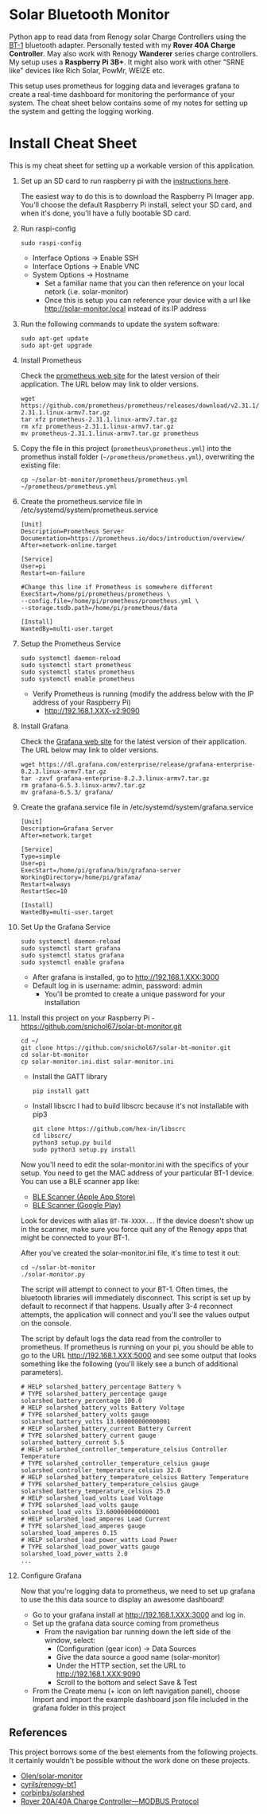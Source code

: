 # Solar Bluetooth Monitor
Python app to read data from Renogy solar Charge Controllers using the [BT-1](https://www.renogy.com/bt-1-bluetooth-module-new-version/) bluetooth adapter. Personally tested with my **Rover 40A Charge Controller**. May also work with Renogy **Wanderer** series charge controllers.  My setup uses a **Raspberry Pi 3B+**. It might also work with other  "SRNE like" devices like Rich Solar, PowMr, WEIZE etc.

This setup uses prometheus for logging data and leverages grafana to create a real-time dashboard for monitoring the performance of your system.  The cheat sheet below contains some of my notes for setting up the system and getting the logging working.

# Install Cheat Sheet
This is my cheat sheet for setting up a workable version of this application.

1. Set up an SD card to run raspberry pi with the [instructions here](https://projects.raspberrypi.org/en/projects/raspberry-pi-setting-up/2).

    The easiest way to do this is to download the Raspberry Pi Imager app. You'll choose the default Raspberry Pi install, select your SD card, and when it's done, you'll have a fully bootable SD card.
2. Run raspi-config
    ```
    sudo raspi-config
    ```
   - Interface Options -> Enable SSH
   - Interface Options -> Enable VNC
   - System Options -> Hostname
     - Set a familiar name that you can then reference on your local netork (i.e. solar-monitor)
     - Once this is setup you can reference your device with a url like http://solar-monitor.local instead of its IP address
3. Run the following commands to update the system software:
    ```
    sudo apt-get update
    sudo apt-get upgrade
    ```

4. Install Prometheus
    
    Check the [prometheus web site](https://prometheus.io/download/) for the latest version of their application.  The URL below may link to older versions.
    ```
    wget https://github.com/prometheus/prometheus/releases/download/v2.31.1/prometheus-2.31.1.linux-armv7.tar.gz
    tar xfz prometheus-2.31.1.linux-armv7.tar.gz
    rm xfz prometheus-2.31.1.linux-armv7.tar.gz
    mv prometheus-2.31.1.linux-armv7.tar.gz prometheus
    ```
5. Copy the file in this project (`prometheus\prometheus.yml`) into the promethus install folder (`~/prometheus/prometheus.yml`), overwriting the existing file:
   ```
   cp ~/solar-bt-monitor/prometheus/prometheus.yml ~/prometheus/prometheus.yml
   ```

6. Create the prometheus.service file in /etc/systemd/system/prometheus.service
    ```
    [Unit]
    Description=Prometheus Server
    Documentation=https://prometheus.io/docs/introduction/overview/
    After=network-online.target

    [Service]
    User=pi
    Restart=on-failure

    #Change this line if Prometheus is somewhere different
    ExecStart=/home/pi/prometheus/prometheus \
    --config.file=/home/pi/prometheus/prometheus.yml \
    --storage.tsdb.path=/home/pi/prometheus/data

    [Install]
    WantedBy=multi-user.target
    ```
7. Setup the Prometheus Service
    ```
    sudo systemctl daemon-reload
    sudo systemctl start prometheus
    sudo systemctl status prometheus
    sudo systemctl enable prometheus
    ```
    - Verify Prometheus is running (modify the address below with the IP address of your Raspberry Pi)
        - http://192.168.1.XXX-v2:9090
8. Install Grafana
    
    Check the [Grafana web site](https://grafana.com/grafana/download) for the latest version of their application.  The URL below may link to older versions.
    ```
    wget https://dl.grafana.com/enterprise/release/grafana-enterprise-8.2.3.linux-armv7.tar.gz
    tar -zxvf grafana-enterprise-8.2.3.linux-armv7.tar.gz
    rm grafana-6.5.3.linux-armv7.tar.gz
    mv grafana-6.5.3/ grafana/   
    ```
9. Create the grafana.service file in /etc/systemd/system/grafana.service
    ```
    [Unit]
    Description=Grafana Server
    After=network.target

    [Service]
    Type=simple
    User=pi
    ExecStart=/home/pi/grafana/bin/grafana-server
    WorkingDirectory=/home/pi/grafana/
    Restart=always
    RestartSec=10

    [Install]
    WantedBy=multi-user.target
    ```
10. Set Up the Grafana Service
    ```
    sudo systemctl daemon-reload
    sudo systemctl start grafana
    sudo systemctl status grafana
    sudo systemctl enable grafana
    ```
    - After grafana is installed, go to http://192.168.1.XXX:3000
    - Default log in is username: admin, password: admin
      - You'll be promted to create a unique password for your installation


11. Install this project on your Raspberry Pi - https://github.com/snichol67/solar-bt-monitor.git
    ```
    cd ~/
    git clone https://github.com/snichol67/solar-bt-monitor.git
    cd solar-bt-monitor
    cp solar-monitor.ini.dist solar-monitor.ini
    ```
    
    - Install the GATT library
        ```
        pip install gatt
        ```
    - Install libscrc
        I had to build libscrc because it's not installable with pip3
        ```
        git clone https://github.com/hex-in/libscrc
        cd libscrc/
        python3 setup.py build
        sudo python3 setup.py install
        ```
    
    Now you'll need to edit the solar-monitor.ini with the specifics of your setup. You need to get the MAC address of your particular BT-1 device.  You can use a BLE scanner app like:
      - [BLE Scanner (Apple App Store)](https://apps.apple.com/us/app/ble-scanner-4-0/id1221763603)
      - [BLE Scanner (Google Play)](https://play.google.com/store/apps/details?id=com.macdom.ble.blescanner)
    
    Look for devices with alias `BT-TH-XXXX..`.  If the device doesn't show up in the scanner, make sure you force quit any of the Renogy apps that might be connected to your BT-1.

    After you've created the solar-monitor.ini file, it's time to test it out:
    ```
    cd ~/solar-bt-monitor
    ./solar-monitor.py
    ```

    The script will attempt to connect to your BT-1.  Often times, the bluetooth libraries will immediately disconnect. This script is set up by default to reconnect if that happens. Usually after 3-4 reconnect attempts, the application will connect and you'll see the values output on the console.

    The script by default logs the data read from the controller to prometheus. If prometheus is running on your pi, you should be able to go to the URL http://192.168.1.XXX:5000 and see some output that looks something like the following (you'll likely see a bunch of additional parameters).
    ```
    # HELP solarshed_battery_percentage Battery %
    # TYPE solarshed_battery_percentage gauge
    solarshed_battery_percentage 100.0
    # HELP solarshed_battery_volts Battery Voltage
    # TYPE solarshed_battery_volts gauge
    solarshed_battery_volts 13.600000000000001
    # HELP solarshed_battery_current Battery Current
    # TYPE solarshed_battery_current gauge
    solarshed_battery_current 5.5
    # HELP solarshed_controller_temperature_celsius Controller Temperature
    # TYPE solarshed_controller_temperature_celsius gauge
    solarshed_controller_temperature_celsius 32.0
    # HELP solarshed_battery_temperature_celsius Battery Temperature
    # TYPE solarshed_battery_temperature_celsius gauge
    solarshed_battery_temperature_celsius 25.0
    # HELP solarshed_load_volts Load Voltage
    # TYPE solarshed_load_volts gauge
    solarshed_load_volts 13.600000000000001
    # HELP solarshed_load_amperes Load Current
    # TYPE solarshed_load_amperes gauge
    solarshed_load_amperes 0.15
    # HELP solarshed_load_power_watts Load Power
    # TYPE solarshed_load_power_watts gauge
    solarshed_load_power_watts 2.0
    ...
    ```
12. Configure Grafana

    Now that you're logging data to prometheus, we need to set up grafana to use the this data source to display an awesome dashboard!

    - Go to your grafana install at http://192.168.1.XXX:3000 and log in.
    - Set up the grafana data source coming from prometheus 
      - From the navigation bar running down the left side of the window, select:
        - (Configuration (gear icon) -> Data Sources
        - Give the data source a good name (solar-monitor)
        - Under the HTTP section, set the URL to http://192.168.1.XXX:9090
        - Scroll to the bottom and select Save & Test
    -  From the Create menu (+ icon on left navigation panel), choose Import and import the example dashboard json file included in the grafana folder in this project


## References
This project borrows some of the best elements from the following projects.  It certainly wouldn't be possible without the work done on these projects.
 - [Olen/solar-monitor](https://github.com/Olen/solar-monitor)
 - [cyrils/renogy-bt1](https://github.com/cyrils/renogy-bt1)
 - [corbinbs/solarshed](https://github.com/corbinbs/solarshed)
 - [Rover 20A/40A Charge Controller—MODBUS Protocol](https://docs.google.com/document/d/1OSW3gluYNK8d_gSz4Bk89LMQ4ZrzjQY6/edit)
